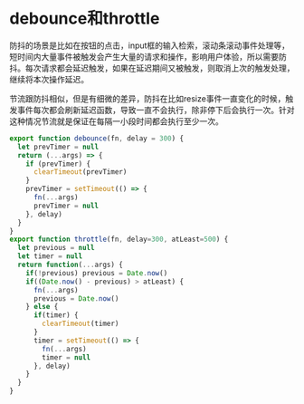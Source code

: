 # debounce和throttle
防抖的场景是比如在按钮的点击，input框的输入检索，滚动条滚动事件处理等，短时间内大量事件被触发会产生大量的请求和操作，影响用户体验，所以需要防抖。每次请求都会延迟触发，如果在延迟期间又被触发，则取消上次的触发处理，继续将本次操作延迟。    

节流跟防抖相似，但是有细微的差异，防抖在比如resize事件一直变化的时候，触发事件每次都会刷新延迟函数，导致一直不会执行，除非停下后会执行一次。针对这种情况节流就是保证在每隔一小段时间都会执行至少一次。
```js
export function debounce(fn, delay = 300) {
  let prevTimer = null
  return (...args) => {
    if (prevTimer) {
      clearTimeout(prevTimer)
    }
    prevTimer = setTimeout(() => {
      fn(...args)
      prevTimer = null
    }, delay)
  }
}
export function throttle(fn, delay=300, atLeast=500) {
  let previous = null
  let timer = null
  return function(...args) {
    if(!previous) previous = Date.now()
    if((Date.now() - previous) > atLeast) {
      fn(...args)
      previous = Date.now()
    } else {
      if(timer) {
        clearTimeout(timer) 
      }
      timer = setTimeout(() => {
        fn(...args)
        timer = null
      }, delay)
    }
  }
}
```